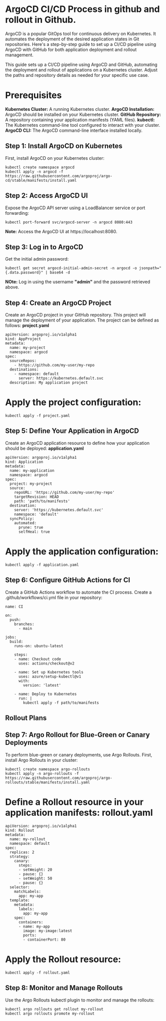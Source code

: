 # ArgoCD CI/CD Process in github and rollout in Github.

ArgoCD is a popular GitOps tool for continuous delivery on Kubernetes. It automates the deployment of the desired application states in Git repositories.
Here's a step-by-step guide to set up a CI/CD pipeline using ArgoCD with GitHub for both application deployment and rollout management.

This guide sets up a CI/CD pipeline using ArgoCD and GitHub, automating the deployment and rollout of applications on a Kubernetes cluster. Adjust the paths and repository details as needed for your specific use case.

# Prerequisites
**Kubernetes Cluster:** A running Kubernetes cluster.
**ArgoCD Installation:** ArgoCD should be installed on your Kubernetes cluster.
**GitHub Repository:** A repository containing your application manifests (YAML files).
**kubectl:** The Kubernetes command-line tool configured to interact with your cluster.
**ArgoCD CLI:** The ArgoCD command-line interface installed locally.

## Step 1: Install ArgoCD on Kubernetes
First, install ArgoCD on your Kubernetes cluster:
```
kubectl create namespace argocd
kubectl apply -n argocd -f https://raw.githubusercontent.com/argoproj/argo-cd/stable/manifests/install.yaml
```
## Step 2: Access ArgoCD UI
Expose the ArgoCD API server using a LoadBalancer service or port forwarding:
```
kubectl port-forward svc/argocd-server -n argocd 8080:443
```
**Note:** Access the ArgoCD UI at https://localhost:8080.
## Step 3: Log in to ArgoCD
Get the initial admin password:
```
kubectl get secret argocd-initial-admin-secret -n argocd -o jsonpath="{.data.password}" | base64 -d
```
**NOte:** Log in using the username **"admin"** and the password retrieved above.
## Step 4: Create an ArgoCD Project
Create an ArgoCD project in your GitHub repository. This project will manage the deployment of your application. The project can be defined as follows:
**project.yaml**
```
apiVersion: argoproj.io/v1alpha1
kind: AppProject
metadata:
  name: my-project
  namespace: argocd
spec:
  sourceRepos:
    - https://github.com/my-user/my-repo
  destinations:
    - namespace: default
      server: https://kubernetes.default.svc
  description: My application project
```
# Apply the project configuration:
```
kubectl apply -f project.yaml
```
## Step 5: Define Your Application in ArgoCD
Create an ArgoCD application resource to define how your application should be deployed:
**application.yaml**
```
apiVersion: argoproj.io/v1alpha1
kind: Application
metadata:
  name: my-application
  namespace: argocd
spec:
  project: my-project
  source:
    repoURL: 'https://github.com/my-user/my-repo'
    targetRevision: HEAD
    path: 'path/to/manifests'
  destination:
    server: 'https://kubernetes.default.svc'
    namespace: 'default'
  syncPolicy:
    automated:
      prune: true
      selfHeal: true

```
# Apply the application configuration:
```
kubectl apply -f application.yaml
```
## Step 6: Configure GitHub Actions for CI
Create a GitHub Actions workflow to automate the CI process. Create a .github/workflows/ci.yml file in your repository:
```
name: CI

on:
  push:
    branches:
      - main

jobs:
  build:
    runs-on: ubuntu-latest

    steps:
    - name: Checkout code
      uses: actions/checkout@v2

    - name: Set up Kubernetes tools
      uses: azure/setup-kubectl@v1
      with:
        version: 'latest'

    - name: Deploy to Kubernetes
      run: |
        kubectl apply -f path/to/manifests

```


## Rollout Plans
## Step 7: Argo Rollout for Blue-Green or Canary Deployments
To perform blue-green or canary deployments, use Argo Rollouts. First, install Argo Rollouts in your cluster:
```
kubectl create namespace argo-rollouts
kubectl apply -n argo-rollouts -f https://raw.githubusercontent.com/argoproj/argo-rollouts/stable/manifests/install.yaml
```

# Define a Rollout resource in your application manifests: rollout.yaml

```
apiVersion: argoproj.io/v1alpha1
kind: Rollout
metadata:
  name: my-rollout
  namespace: default
spec:
  replicas: 2
  strategy:
    canary:
      steps:
      - setWeight: 20
      - pause: {}
      - setWeight: 50
      - pause: {}
  selector:
    matchLabels:
      app: my-app
  template:
    metadata:
      labels:
        app: my-app
    spec:
      containers:
      - name: my-app
        image: my-image:latest
        ports:
        - containerPort: 80

```
# Apply the Rollout resource:

```
kubectl apply -f rollout.yaml

```
## Step 8: Monitor and Manage Rollouts
Use the Argo Rollouts kubectl plugin to monitor and manage the rollouts:

```
kubectl argo rollouts get rollout my-rollout
kubectl argo rollouts promote my-rollout

```
